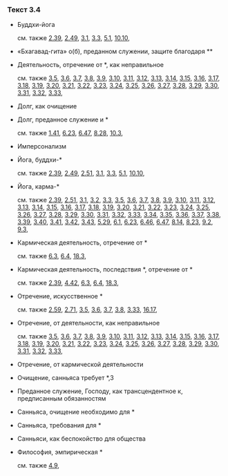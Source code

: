 ### Текст 3.4
	
- Буддхи-йога

	см. также  [2.39](../02/0239.md),  [2.49](../02/0249.md),  [3.1](../03/0301.md),  [3.3](../03/0303.md),  [5.1](../05/0501.md),  [10.10](../10/1010.md), 
	
- «Бхагавад-гита» о(б), преданном служении, защите благодаря \*\*

	
- Деятельность, отречение от \*, как неправильное

	см. также  [3.5](../03/0305.md),  [3.6](../03/0306.md),  [3.7](../03/0307.md),  [3.8](../03/0308.md),  [3.9](../03/0309.md),  [3.10](../03/0310.md),  [3.11](../03/0311.md),  [3.12](../03/0312.md),  [3.13](../03/0313.md),  [3.14](../03/0314.md),  [3.15](../03/0315.md),  [3.16](../03/0316.md),  [3.17](../03/0317.md),  [3.18](../03/0318.md),  [3.19](../03/0319.md),  [3.20](../03/0320.md),  [3.21](../03/0321.md),  [3.22](../03/0322.md),  [3.23](../03/0323.md),  [3.24](../03/0324.md),  [3.25](../03/0325.md),  [3.26](../03/0326.md),  [3.27](../03/0327.md),  [3.28](../03/0328.md),  [3.29](../03/0329.md),  [3.30](../03/0330.md),  [3.31](../03/0331.md),  [3.32](../03/0332.md),  [3.33](../03/0333.md), 
	
- Долг, как очищение

	
- Долг, преданное служение и \*

	см. также  [1.41](../01/0141.md),  [6.23](../06/0623.md),  [6.47](../06/0647.md),  [8.28](../08/0828.md),  [10.3](../10/1003.md), 
	
- Имперсонализм

	
- Йога, буддхи-\*

	см. также  [2.39](../02/0239.md),  [2.49](../02/0249.md),  [2.51](../02/0251.md),  [3.1](../03/0301.md),  [3.3](../03/0303.md),  [5.1](../05/0501.md),  [10.10](../10/1010.md), 
	
- Йога, карма-\*

	см. также  [2.39](../02/0239.md),  [2.51](../02/0251.md),  [3.1](../03/0301.md),  [3.2](../03/0302.md),  [3.3](../03/0303.md),  [3.5](../03/0305.md),  [3.6](../03/0306.md),  [3.7](../03/0307.md),  [3.8](../03/0308.md),  [3.9](../03/0309.md),  [3.10](../03/0310.md),  [3.11](../03/0311.md),  [3.12](../03/0312.md),  [3.13](../03/0313.md),  [3.14](../03/0314.md),  [3.15](../03/0315.md),  [3.16](../03/0316.md),  [3.17](../03/0317.md),  [3.18](../03/0318.md),  [3.19](../03/0319.md),  [3.20](../03/0320.md),  [3.21](../03/0321.md),  [3.22](../03/0322.md),  [3.23](../03/0323.md),  [3.24](../03/0324.md),  [3.25](../03/0325.md),  [3.26](../03/0326.md),  [3.27](../03/0327.md),  [3.28](../03/0328.md),  [3.29](../03/0329.md),  [3.30](../03/0330.md),  [3.31](../03/0331.md),  [3.32](../03/0332.md),  [3.33](../03/0333.md),  [3.34](../03/0334.md),  [3.35](../03/0335.md),  [3.36](../03/0336.md),  [3.37](../03/0337.md),  [3.38](../03/0338.md),  [3.39](../03/0339.md),  [3.40](../03/0340.md),  [3.41](../03/0341.md),  [3.42](../03/0342.md),  [3.43](../03/0343.md),  [5.29](../05/0529.md),  [6.1](../06/0601.md),  [6.23](../06/0623.md),  [6.46](../06/0646.md),  [6.47](../06/0647.md),  [8.14](../08/0814.md),  [8.23](../08/0823.md),  [9.2](../09/0902.md),  [9.3](../09/0903.md), 
	
- Кармическая деятельность, отречение от \*

	см. также  [6.3](../06/0603.md),  [6.4](../06/0604.md),  [18.3](../18/1803.md), 
	
- Кармическая деятельность, последствия \*, отречение от \*

	см. также  [2.39](../02/0239.md),  [4.42](../04/0442.md),  [6.3](../06/0603.md),  [6.4](../06/0604.md),  [18.3](../18/1803.md), 
	
- Отречение, искусственное \*

	см. также  [2.59](../02/0259.md),  [2.71](../02/0271.md),  [3.5](../03/0305.md),  [3.6](../03/0306.md),  [3.7](../03/0307.md),  [3.8](../03/0308.md),  [3.33](../03/0333.md),  [16.17](../16/1617.md), 
	
- Отречение, от деятельности, как неправильное

	см. также  [3.5](../03/0305.md),  [3.6](../03/0306.md),  [3.7](../03/0307.md),  [3.8](../03/0308.md),  [3.9](../03/0309.md),  [3.10](../03/0310.md),  [3.11](../03/0311.md),  [3.12](../03/0312.md),  [3.13](../03/0313.md),  [3.14](../03/0314.md),  [3.15](../03/0315.md),  [3.16](../03/0316.md),  [3.17](../03/0317.md),  [3.18](../03/0318.md),  [3.19](../03/0319.md),  [3.20](../03/0320.md),  [3.21](../03/0321.md),  [3.22](../03/0322.md),  [3.23](../03/0323.md),  [3.24](../03/0324.md),  [3.25](../03/0325.md),  [3.26](../03/0326.md),  [3.27](../03/0327.md),  [3.28](../03/0328.md),  [3.29](../03/0329.md),  [3.30](../03/0330.md),  [3.31](../03/0331.md),  [3.32](../03/0332.md),  [3.33](../03/0333.md), 
	
- Отречение, от кармической деятельности

	
- Очищение, санньяса требует \*,3

	
- Преданное служение, Господу, как трансцендентное к, предписанным обязанностям

	
- Санньяса, очищение необходимо для \*

	
- Санньяса, требования для \*

	
- Санньяси, как беспокойство для общества

	
- Философия, эмпирическая \*

	см. также  [4.9](../04/0409.md), 
